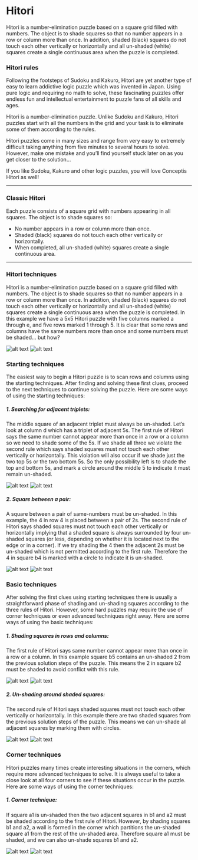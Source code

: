 # Hitori
Hitori is a number-elimination puzzle based on a square grid filled with numbers. The object is to shade squares so that no number appears in a row or column more than once. In addition, shaded (black) squares do not touch each other vertically or horizontally and all un-shaded (white) squares create a single continuous area when the puzzle is completed.

### Hitori rules
Following the footsteps of Sudoku and Kakuro, Hitori are yet another type of easy to learn addictive logic puzzle which was invented in Japan. Using pure logic and requiring no math to solve, these fascinating puzzles offer endless fun and intellectual entertainment to puzzle fans of all skills and ages.

Hitori is a number-elimination puzzle. Unlike Sudoku and Kakuro, Hitori puzzles start with all the numbers in the grid and your task is to eliminate some of them according to the rules.

Hitori puzzles come in many sizes and range from very easy to extremely difficult taking anything from five minutes to several hours to solve. However, make one mistake and you’ll find yourself stuck later on as you get closer to the solution...

If you like Sudoku, Kakuro and other logic puzzles, you will love Conceptis Hitori as well!

_________________________________________________________________________________________________

### Classic Hitori
Each puzzle consists of a square grid with numbers appearing in all squares. The object is to shade squares so:

* No number appears in a row or column more than once.
* Shaded (black) squares do not touch each other vertically or horizontally.
* When completed, all un-shaded (white) squares create a single continuous area.

_________________________________________________________________________________________________

### Hitori techniques
Hitori is a number-elimination puzzle based on a square grid filled with numbers. The object is to shade squares so that no number appears in a row or column more than once. In addition, shaded (black) squares do not touch each other vertically or horizontally and all un-shaded (white) squares create a single continuous area when the puzzle is completed. In this example we have a 5x5 Hitori puzzle with five columns marked a through e, and five rows marked 1 through 5. It is clear that some rows and columns have the same numbers more than once and some numbers must be shaded… but how?

![alt text](https://www.conceptispuzzles.com/picture/27/1219.gif)   ![alt text](https://www.conceptispuzzles.com/picture/27/1220.gif)


### Starting techniques
The easiest way to begin a Hitori puzzle is to scan rows and columns using the starting techniques. After finding and solving these first clues, proceed to the next techniques to continue solving the puzzle. Here are some ways of using the starting techniques:

##### 1. Searching for adjacent triplets:
The middle square of an adjacent triplet must always be un-shaded. Let’s look at column d which has a triplet of adjacent 5s. The first rule of Hitori says the same number cannot appear more than once in a row or a column so we need to shade some of the 5s. If we shade all three we violate the second rule which says shaded squares must not touch each other vertically or horizontally. This violation will also occur if we shade just the two top 5s or the two bottom 5s. So the only possibility left is to shade the top and bottom 5s, and mark a circle around the middle 5 to indicate it must remain un-shaded.

![alt text](https://www.conceptispuzzles.com/picture/27/1221.gif)   ![alt text](https://www.conceptispuzzles.com/picture/27/1222.gif)

##### 2. Square between a pair:
A square between a pair of same-numbers must be un-shaded. In this example, the 4 in row 4 is placed between a pair of 2s. The second rule of Hitori says shaded squares must not touch each other vertically or horizontally implying that a shaded square is always surrounded by four un-shaded squares (or less, depending on whether it is located next to the edge or in a corner). If we try shading the 4 then the adjacent 2s must be un-shaded which is not permitted according to the first rule. Therefore the 4 in square b4 is marked with a circle to indicate it is un-shaded.

![alt text](https://www.conceptispuzzles.com/picture/27/1223.gif)   ![alt text](https://www.conceptispuzzles.com/picture/27/1224.gif)

### Basic techniques
After solving the first clues using starting techniques there is usually a straightforward phase of shading and un-shading squares according to the three rules of Hitori. However, some hard puzzles may require the use of corner techniques or even advanced techniques right away. Here are some ways of using the basic techniques:

##### 1. Shading squares in rows and columns:
The first rule of Hitori says same number cannot appear more than once in a row or a column. In this example square b5 contains an un-shaded 2 from the previous solution steps of the puzzle. This means the 2 in square b2 must be shaded to avoid conflict with this rule.

![alt text](https://www.conceptispuzzles.com/picture/27/1227.gif)   ![alt text](https://www.conceptispuzzles.com/picture/27/1228.gif)

##### 2. Un-shading around shaded squares:
The second rule of Hitori says shaded squares must not touch each other vertically or horizontally. In this example there are two shaded squares from the previous solution steps of the puzzle. This means we can un-shade all adjacent squares by marking them with circles.

![alt text](https://www.conceptispuzzles.com/picture/27/1229.gif)   ![alt text](https://www.conceptispuzzles.com/picture/27/1230.gif)

### Corner techniques
Hitori puzzles many times create interesting situations in the corners, which require more advanced techniques to solve. It is always useful to take a close look at all four corners to see if these situations occur in the puzzle. Here are some ways of using the corner techniques:

##### 1. Corner technique:
If square a1 is un-shaded then the two adjacent squares in b1 and a2 must be shaded according to the first rule of Hitori. However, by shading squares b1 and a2, a wall is formed in the corner which partitions the un-shaded square a1 from the rest of the un-shaded area. Therefore square a1 must be shaded, and we can also un-shade squares b1 and a2.

![alt text](https://www.conceptispuzzles.com/picture/27/1233.gif)   ![alt text](https://www.conceptispuzzles.com/picture/27/1234.gif)
